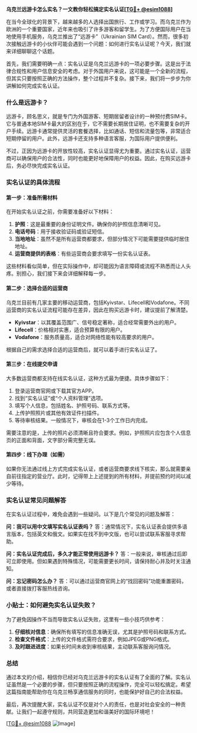 **乌克兰远游卡怎么实名？一文教你轻松搞定实名认证[[TG💪+ @esim1088](https://t.me/s/esim1088)]**

在当今全球化的背景下，越来越多的人选择出国旅行、工作或学习。而乌克兰作为欧洲的一个重要国家，近年来也吸引了许多游客和留学生。为了方便国际用户在当地使用手机服务，乌克兰推出了“远游卡”（Ukrainian SIM Card）。然而，很多初次接触远游卡的小伙伴可能会遇到一个问题：如何进行实名认证呢？今天，我们就来详细聊聊这个话题。

首先，我们需要明确一点：实名认证是乌克兰远游卡的一项必要步骤。这是出于法律合规性和用户信息安全的考虑。对于外国用户来说，这可能是一个全新的流程，但其实只要按照正确的方法操作，整个过程并不复杂。接下来，我们将一步步为你讲解如何完成实名认证。

### 什么是远游卡？

远游卡，顾名思义，就是专门为外国游客、短期居留者设计的一种预付费SIM卡。它与普通本地SIM卡最大的区别在于，它不需要长期居住证明，也不需要复杂的开户手续。远游卡通常提供灵活的套餐选择，比如通话、短信和流量包等，非常适合短期停留的用户。此外，远游卡还支持多种语言客服，为国际用户提供便利。

不过，正因为远游卡的开放性较高，实名认证显得尤为重要。通过实名认证，运营商可以确保用户的合法性，同时也能更好地保障用户的权益。因此，在购买远游卡后，务必尽快完成实名认证。

### 实名认证的具体流程

#### 第一步：准备所需材料

在开始实名认证之前，你需要准备好以下材料：

1. **护照**：这是最重要的身份证明文件。确保你的护照信息清晰可见。
2. **电话号码**：用于接收验证码或验证短信。
3. **当地地址**：虽然不是所有运营商都要求，但部分情况下可能需要提供临时居住地址。
4. **运营商提供的表格**：有些运营商会要求填写一份实名认证表。

这些材料看似简单，但在实际操作中，却可能因为语言障碍或流程不熟悉而让人头疼。别担心，我们接下来会详细解释每一步。

#### 第二步：选择合适的运营商

乌克兰目前有几家主要的移动运营商，包括Kyivstar、Lifecell和Vodafone。不同运营商的实名认证流程可能存在差异，因此在购买远游卡时，建议提前了解清楚。

- **Kyivstar**：以其覆盖范围广、信号稳定著称，适合经常需要外出的用户。
- **Lifecell**：价格相对实惠，适合预算有限的用户。
- **Vodafone**：服务质量高，适合对网络性能有较高要求的用户。

根据自己的需求选择合适的运营商后，就可以着手进行实名认证了。

#### 第三步：在线提交申请

大多数运营商都支持在线实名认证，这种方式最为便捷。具体步骤如下：

1. 登录运营商官网或下载其官方APP。
2. 找到“实名认证”或“个人资料管理”选项。
3. 填写个人信息，包括姓名、护照号码、联系方式等。
4. 上传护照照片或其他有效证件扫描件。
5. 等待审核结果。一般情况下，审核会在1-3个工作日内完成。

需要注意的是，上传的照片必须清晰且符合要求。例如，护照照片应包含个人信息页的正面和背面，文字部分需完整无误。

#### 第四步：线下办理（如需）

如果你无法通过线上方式完成实名认证，或者运营商要求线下核实，那么就需要亲自前往指定的营业厅。此时，记得带上上述提到的所有材料，并提前预约时间以减少等待。

### 实名认证常见问题解答

在实名认证过程中，难免会遇到一些疑问。以下是几个常见的问题及解答：

**问：我可以用中文填写实名认证表吗？**
答：通常情况下，实名认证表会提供多语言版本，包括英文和俄文。如果实在找不到中文版，也可以尝试联系客服寻求帮助。

**问：实名认证完成后，多久才能正常使用远游卡？**
答：一般来说，审核通过后即可立即使用。但如果遇到特殊情况，可能需要更长时间，请保持耐心并及时关注通知。

**问：忘记密码怎么办？**
答：可以通过运营商官网上的“找回密码”功能重置密码，或者直接拨打客服热线咨询。

### 小贴士：如何避免实名认证失败？

为了避免因操作不当而导致实名认证失败，这里有一些小技巧供参考：

1. **仔细核对信息**：确保所有填写的信息准确无误，尤其是护照号码和联系方式。
2. **检查文件格式**：上传的文件格式需符合要求，例如JPEG或PNG格式。
3. **及时跟进进度**：如果长时间未收到审核结果，主动联系客服询问情况。

### 总结

通过本文的介绍，相信你已经对乌克兰远游卡的实名认证有了全面的了解。实名认证虽然是一个必要的步骤，但只要按照正确的流程操作，完全可以轻松搞定。希望这篇指南能帮助你在乌克兰畅享通信服务的同时，也能保护好自己的合法权益。

最后，再次提醒大家，实名认证不仅是对个人的责任，也是对社会安全的一种贡献。让我们一起遵守规则，共同营造更加和谐美好的国际环境吧！

[[TG💪+ @esim1088](https://t.me/s/esim1088) ![Image](https://i.postimg.cc/4NQfJmqS/Snipaste-2025-05-13-00-14-12.png)]